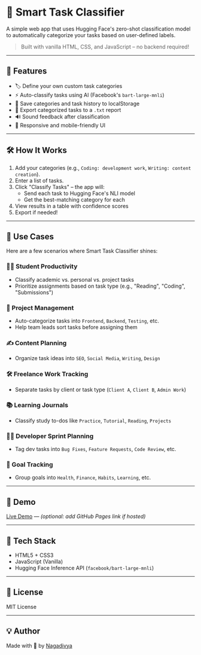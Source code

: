 # 🧠 Smart Task Classifier

A simple web app that uses Hugging Face's zero-shot classification model to automatically categorize your tasks based on user-defined labels.

> Built with vanilla HTML, CSS, and JavaScript – no backend required!

---

## 🚀 Features

- 🏷 Define your own custom task categories
- ⚡ Auto-classify tasks using AI (Facebook's `bart-large-mnli`)
- 💾 Save categories and task history to localStorage
- 📁 Export categorized tasks to a `.txt` report
- 🔊 Sound feedback after classification
- 📱 Responsive and mobile-friendly UI

---

## 🛠 How It Works

1. Add your categories (e.g., `Coding: development work`, `Writing: content creation`).
2. Enter a list of tasks.
3. Click "Classify Tasks" – the app will:
   - Send each task to Hugging Face's NLI model
   - Get the best-matching category for each
4. View results in a table with confidence scores
5. Export if needed!

---

## 🔧 Use Cases

Here are a few scenarios where Smart Task Classifier shines:

### 🧑‍🎓 Student Productivity
- Classify academic vs. personal vs. project tasks
- Prioritize assignments based on task type (e.g., "Reading", "Coding", "Submissions")

### 💼 Project Management
- Auto-categorize tasks into `Frontend`, `Backend`, `Testing`, etc.
- Help team leads sort tasks before assigning them

### ✍️ Content Planning
- Organize task ideas into `SEO`, `Social Media`, `Writing`, `Design`

### 🛠 Freelance Work Tracking
- Separate tasks by client or task type (`Client A`, `Client B`, `Admin Work`)

### 📚 Learning Journals
- Classify study to-dos like `Practice`, `Tutorial`, `Reading`, `Projects`

### 👩‍💻 Developer Sprint Planning
- Tag dev tasks into `Bug Fixes`, `Feature Requests`, `Code Review`, etc.

### 🎯 Goal Tracking
- Group goals into `Health`, `Finance`, `Habits`, `Learning`, etc.

---

## 🧪 Demo

[Live Demo](#) — *(optional: add GitHub Pages link if hosted)*

---

## 🧰 Tech Stack

- HTML5 + CSS3
- JavaScript (Vanilla)
- Hugging Face Inference API (`facebook/bart-large-mnli`)

---
## 📄 License

MIT License

---

## 💡 Author

Made with 💚 by [Nagadivya](https://github.com/Nagadivya9515)
